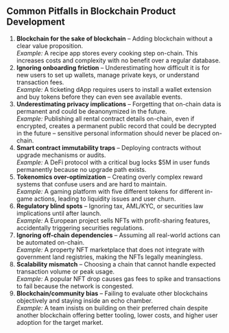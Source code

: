 ## Common Pitfalls in Blockchain Product Development



1. **Blockchain for the sake of blockchain** – Adding blockchain without a clear value proposition.  
   *Example:* A recipe app stores every cooking step on-chain. This increases costs and complexity with no benefit over a regular database.
2. **Ignoring onboarding friction** – Underestimating how difficult it is for new users to set up wallets, manage private keys, or understand transaction fees.  
   *Example:* A ticketing dApp requires users to install a wallet extension and buy tokens before they can even see available events.
3. **Underestimating privacy implications** – Forgetting that on-chain data is permanent and could be deanonymized in the future.   
   *Example:* Publishing all rental contract details on-chain, even if encrypted, creates a permanent public record that could be decrypted in the future – sensitive personal information should never be placed on-chain.
4. **Smart contract immutability traps** – Deploying contracts without upgrade mechanisms or audits.  
   *Example:* A DeFi protocol with a critical bug locks $5M in user funds permanently because no upgrade path exists.
5. **Tokenomics over-optimization** – Creating overly complex reward systems that confuse users and are hard to maintain.  
   *Example:* A gaming platform with five different tokens for different in-game actions, leading to liquidity issues and user churn.
6. **Regulatory blind spots** – Ignoring tax, AML/KYC, or securities law implications until after launch.  
   *Example:* A European project sells NFTs with profit-sharing features, accidentally triggering securities regulations.
7. **Ignoring off-chain dependencies** – Assuming all real-world actions can be automated on-chain.  
   *Example:* A property NFT marketplace that does not integrate with government land registries, making the NFTs legally meaningless.
8. **Scalability mismatch** – Choosing a chain that cannot handle expected transaction volume or peak usage.  
   *Example:* A popular NFT drop causes gas fees to spike and transactions to fail because the network is congested.
9. **Blockchain/community bias** – Failing to evaluate other blockchains objectively and staying inside an echo chamber.  
   *Example:* A team insists on building on their preferred chain despite another blockchain offering better tooling, lower costs, and higher user adoption for the target market.
